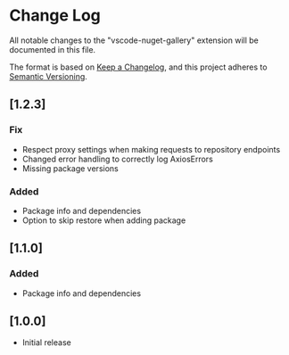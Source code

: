 # Change Log

All notable changes to the "vscode-nuget-gallery" extension will be documented in this file.

The format is based on [Keep a Changelog](https://keepachangelog.com/en/1.1.0/),
and this project adheres to [Semantic Versioning](https://semver.org/spec/v2.0.0.html).

## [1.2.3]

### Fix

- Respect proxy settings when making requests to repository endpoints
- Changed error handling to correctly log AxiosErrors
- Missing package versions

### Added

- Package info and dependencies
- Option to skip restore when adding package

## [1.1.0]

### Added

- Package info and dependencies

## [1.0.0]

- Initial release
